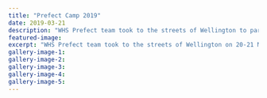```yaml
---
title: "Prefect Camp 2019"
date: 2019-03-21
description: "WHS Prefect team took to the streets of Wellington to participate in team bonding activities in order to grow closer as a team."
featured-image: 
excerpt: "WHS Prefect team took to the streets of Wellington on 20-21 March to participate in team bonding activities in order to grow closer as a prefect team."
gallery-image-1: 
gallery-image-2: 
gallery-image-3: 
gallery-image-4: 
gallery-image-5: 
---
```

